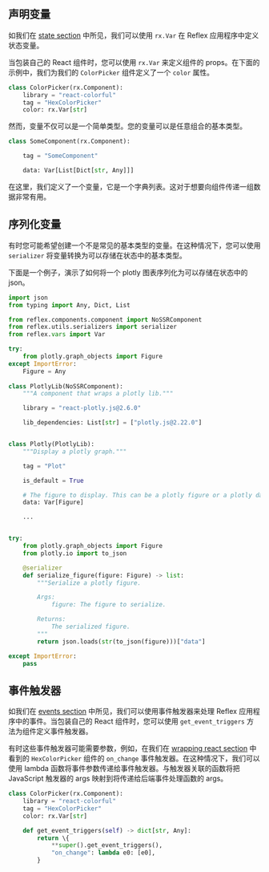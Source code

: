 ## 声明变量

如我们在 [state section](https://reflex.dev/docs/state/) 中所见，我们可以使用 `rx.Var` 在 Reflex 应用程序中定义状态变量。

当包装自己的 React 组件时，您可以使用 `rx.Var` 来定义组件的 props。在下面的示例中，我们为我们的 `ColorPicker` 组件定义了一个 `color` 属性。

```python
class ColorPicker(rx.Component):
    library = "react-colorful"
    tag = "HexColorPicker"
    color: rx.Var[str]
```

然而，变量不仅可以是一个简单类型。您的变量可以是任意组合的基本类型。

```python
class SomeComponent(rx.Component):

    tag = "SomeComponent"

    data: Var[List[Dict[str, Any]]]
```

在这里，我们定义了一个变量，它是一个字典列表。这对于想要向组件传递一组数据非常有用。

## 序列化变量

有时您可能希望创建一个不是常见的基本类型的变量。在这种情况下，您可以使用 `serializer` 将变量转换为可以存储在状态中的基本类型。

下面是一个例子，演示了如何将一个 plotly 图表序列化为可以存储在状态中的 json。

```python
import json
from typing import Any, Dict, List

from reflex.components.component import NoSSRComponent
from reflex.utils.serializers import serializer
from reflex.vars import Var

try:
    from plotly.graph_objects import Figure
except ImportError:
    Figure = Any
    
class PlotlyLib(NoSSRComponent):
    """A component that wraps a plotly lib."""

    library = "react-plotly.js@2.6.0"

    lib_dependencies: List[str] = ["plotly.js@2.22.0"]


class Plotly(PlotlyLib):
    """Display a plotly graph."""

    tag = "Plot"

    is_default = True

    # The figure to display. This can be a plotly figure or a plotly data json.
    data: Var[Figure]

    ...


try:
    from plotly.graph_objects import Figure
    from plotly.io import to_json

    @serializer
    def serialize_figure(figure: Figure) -> list:
        """Serialize a plotly figure.

        Args:
            figure: The figure to serialize.

        Returns:
            The serialized figure.
        """
        return json.loads(str(to_json(figure)))["data"]

except ImportError:
    pass
```

## 事件触发器

如我们在 [events section](https://reflex.dev/docs/state/events/) 中所见，我们可以使用事件触发器来处理 Reflex 应用程序中的事件。当包装自己的 React 组件时，您可以使用 `get_event_triggers` 方法为组件定义事件触发器。

有时这些事件触发器可能需要参数，例如，在我们在 [wrapping react section](https://reflex.dev/docs/wrapping-react/wrapping-react/) 中看到的 `HexColorPicker` 组件的 `on_change` 事件触发器。在这种情况下，我们可以使用 lambda 函数将事件参数传递给事件触发器。与触发器关联的函数将把 JavaScript 触发器的 args 映射到将传递给后端事件处理函数的 args。

```python
class ColorPicker(rx.Component):
    library = "react-colorful"
    tag = "HexColorPicker"
    color: rx.Var[str]

    def get_event_triggers(self) -> dict[str, Any]:
        return \{
            **super().get_event_triggers(),
            "on_change": lambda e0: [e0],
        }
```

